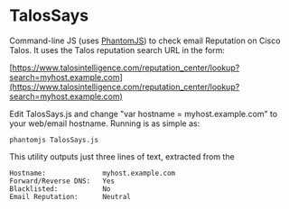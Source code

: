 # TalosSays
Command-line JS (uses [PhantomJS](https://phantomjs.org)) to check email Reputation on Cisco Talos.  It uses the Talos reputation search URL in the form:

[https://www.talosintelligence.com/reputation_center/lookup?search=myhost.example.com](https://www.talosintelligence.com/reputation_center/lookup?search=myhost.example.com)

Edit TalosSays.js and change "var hostname = myhost.example.com" to your web/email hostname.  Running is as simple as:

`phantomjs TalosSays.js`

This utility outputs just three lines of text, extracted from the 

```
Hostname:              myhost.example.com
Forward/Reverse DNS:   Yes
Blacklisted:           No
Email Reputation:      Neutral
```

